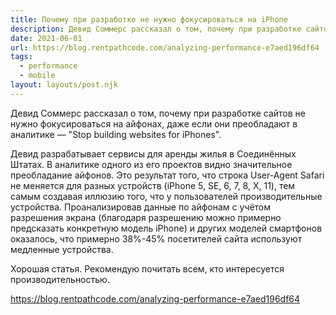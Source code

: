 ```yaml
---
title: Почему при разработке не нужно фокусироваться на iPhone
description: Девид Соммерс рассказал о том, почему при разработке сайтов не нужно фокусироваться на айфонах, даже если они преобладают в аналитике
date: 2021-06-01
url: https://blog.rentpathcode.com/analyzing-performance-e7aed196df64
tags:
  - performance
  - mobile
layout: layouts/post.njk
---
```

Девид Соммерс рассказал о том, почему при разработке сайтов не нужно фокусироваться на айфонах, даже если они преобладают в аналитике — "Stop building websites for iPhones".

Девид разрабатывает сервисы для аренды жилья в Соединённых Штатах. В аналитике одного из его проектов видно значительное преобладание айфонов. Это результат того, что строка User-Agent Safari не меняется для разных устройств (iPhone 5, SE, 6, 7, 8, X, 11), тем самым создавая иллюзию того, что у пользователей производительные устройства. Проанализировав данные по айфонам с учётом разрешения экрана (благодаря разрешению можно примерно предсказать конкретную модель iPhone) и других моделей смартфонов оказалось, что примерно 38%-45% посетителей сайта используют медленные устройства.

Хорошая статья. Рекомендую почитать всем, кто интересуется производительностью.

https://blog.rentpathcode.com/analyzing-performance-e7aed196df64
